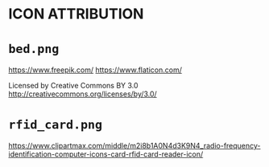 ICON ATTRIBUTION
================

# `bed.png`

https://www.freepik.com/
https://www.flaticon.com/

Licensed by Creative Commons BY 3.0
http://creativecommons.org/licenses/by/3.0/


# `rfid_card.png`
https://www.clipartmax.com/middle/m2i8b1A0N4d3K9N4_radio-frequency-identification-computer-icons-card-rfid-card-reader-icon/


